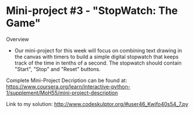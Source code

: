 # Mini-project #3 - "StopWatch: The Game"

Overview
* Our mini-project for this week will focus on combining text drawing in the canvas with timers to build a simple digital stopwatch that keeps track of the time in tenths of a second. The stopwatch should contain "Start", "Stop" and "Reset" buttons. 

Complete Mini-Project Decription can be found at: <https://www.coursera.org/learn/interactive-python-1/supplement/MoH55/mini-project-description>

Link to my solution: <http://www.codeskulptor.org/#user46_Kwifo40s54_7.py>

